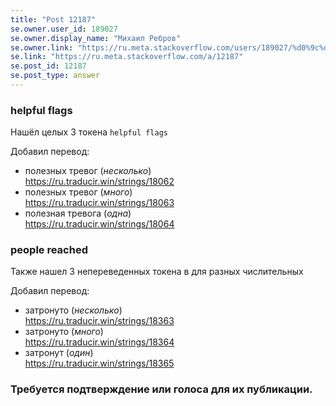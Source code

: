 ```yaml
---
title: "Post 12187"
se.owner.user_id: 189027
se.owner.display_name: "Михаил Ребров"
se.owner.link: "https://ru.meta.stackoverflow.com/users/189027/%d0%9c%d0%b8%d1%85%d0%b0%d0%b8%d0%bb-%d0%a0%d0%b5%d0%b1%d1%80%d0%be%d0%b2"
se.link: "https://ru.meta.stackoverflow.com/a/12187"
se.post_id: 12187
se.post_type: answer
---
```

<h3>helpful flags</h3>
<p>Нашёл целых 3 токена <code>helpful flags</code><br/></p>
<p>Добавил перевод:<br/></p>
<ul>
<li>полезных тревог (<em>несколько</em>)<br/>
<a href="https://ru.traducir.win/strings/18062" rel="nofollow noreferrer">https://ru.traducir.win/strings/18062</a></li>
<li>полезных тревог (<em>много</em>)<br/>
<a href="https://ru.traducir.win/strings/18063" rel="nofollow noreferrer">https://ru.traducir.win/strings/18063</a></li>
<li>полезная тревога (<em>одна</em>)<br/>
<a href="https://ru.traducir.win/strings/18064" rel="nofollow noreferrer">https://ru.traducir.win/strings/18064</a></li>
</ul>
<h3>people reached</h3>
<p>Также нашел 3 непереведенных токена в для разных числительных</p>
<p>Добавил перевод:<br/></p>
<ul>
<li>затронуто (<em>несколько</em>)<br/>
<a href="https://ru.traducir.win/strings/18363" rel="nofollow noreferrer">https://ru.traducir.win/strings/18363</a></li>
<li>затронуто (<em>много</em>)<br/>
<a href="https://ru.traducir.win/strings/18364" rel="nofollow noreferrer">https://ru.traducir.win/strings/18364</a></li>
<li>затронут (<em>один</em>)<br/>
<a href="https://ru.traducir.win/strings/18365" rel="nofollow noreferrer">https://ru.traducir.win/strings/18365</a></li>
</ul>
<h3>Требуется подтверждение или голоса для их публикации.</h3>
